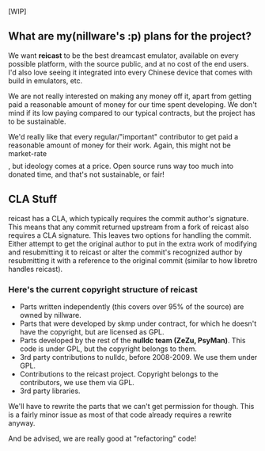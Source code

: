 [WIP]

## What are my(nillware's :p) plans for the project?

We want **reicast** to be the best dreamcast emulator, available on every possible platform, with the source public, and at no cost of the end users. 
I'd also love seeing it integrated into every Chinese device that comes with build in emulators, etc.

We are not really interested on making any money off it, apart from getting paid a reasonable amount of money for our time spent developing. 
We don't mind if its low paying compared to our typical contracts, but the project has to be sustainable.

We'd really like that every regular/"important" contributor to get paid a reasonable amount of money for their work. 
Again, this might not be market-rate $$$$, but ideology comes at a price. Open source runs way too much into donated time, and that's not sustainable, or fair!

## CLA Stuff
reicast has a CLA, which typically requires the commit author's signature. This means that any commit returned upstream from a fork of reicast also requires a CLA signature.
This leaves two options for handling the commit. 
Either attempt to get the original author to put in the extra work of modifying and resubmitting it to reicast 
or alter the commit's recognized author by resubmitting it with a reference to the original commit (similar to how libretro handles reicast).


### Here's the current copyright structure of reicast
- Parts written independently (this covers over 95% of the source) are owned by nillware.
- Parts that were developed by skmp under contract, for which he doesn't have the copyright, but are licensed as GPL.
- Parts developed by the rest of the **nulldc team (ZeZu, PsyMan)**. This code is under GPL, but the copyright belongs to them.
- 3rd party contributions to nulldc, before 2008-2009. We use them under GPL. 
- Contributions to the reicast project. Copyright belongs to the contributors, we use them via GPL.
- 3rd party libraries. 


We'll have to rewrite the parts that we can't get permission for though. 
This is a fairly minor issue as most of that code already requires a rewrite anyway.

And be advised, we are really good at "refactoring" code!
